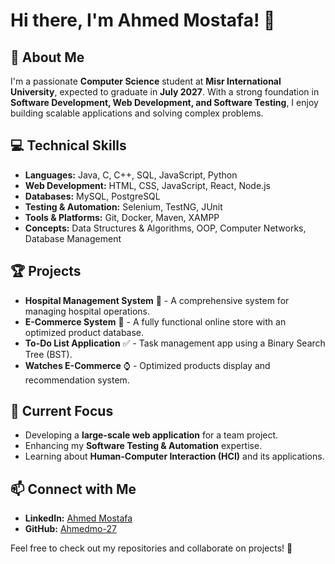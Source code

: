 # Hi there, I'm Ahmed Mostafa! 👋

## 🚀 About Me
I'm a passionate **Computer Science** student at **Misr International University**, expected to graduate in **July 2027**. With a strong foundation in **Software Development, Web Development, and Software Testing**, I enjoy building scalable applications and solving complex problems.

## 💻 Technical Skills
- **Languages:** Java, C, C++, SQL, JavaScript, Python
- **Web Development:** HTML, CSS, JavaScript, React, Node.js
- **Databases:** MySQL, PostgreSQL
- **Testing & Automation:** Selenium, TestNG, JUnit
- **Tools & Platforms:** Git, Docker, Maven, XAMPP
- **Concepts:** Data Structures & Algorithms, OOP, Computer Networks, Database Management

## 🏆 Projects
- **Hospital Management System** 🏥 - A comprehensive system for managing hospital operations.
- **E-Commerce System** 🛒 - A fully functional online store with an optimized product database.
- **To-Do List Application** ✅ - Task management app using a Binary Search Tree (BST).
- **Watches E-Commerce** ⌚ - Optimized products display and recommendation system.

## 🎯 Current Focus
- Developing a **large-scale web application** for a team project.
- Enhancing my **Software Testing & Automation** expertise.
- Learning about **Human-Computer Interaction (HCI)** and its applications.

## 📫 Connect with Me
- **LinkedIn:** [Ahmed Mostafa](https://www.linkedin.com/in/ahmedmo-27)
- **GitHub:** [Ahmedmo-27](https://github.com/Ahmedmo-27)

Feel free to check out my repositories and collaborate on projects! 🚀
